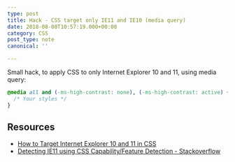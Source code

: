 ```yaml
---
type: post
title: Hack - CSS target only IE11 and IE10 (media query)
date: 2018-08-08T10:57:19.000+00:00
category: CSS
post_type: note
canonical: ''

---
```

Small hack, to apply CSS to only Internet Explorer 10 and 11, using media query:

```css
@media all and (-ms-high-contrast: none), (-ms-high-contrast: active) {
  /* Your styles */
}
```

## Resources

- [How to Target Internet Explorer 10 and 11 in CSS](https://philipnewcomer.net/2014/04/target-internet-explorer-10-11-css/)
- [Detecting IE11 using CSS Capability/Feature Detection - Stackoverflow](https://stackoverflow.com/questions/18907131/detecting-ie11-using-css-capability-feature-detection)